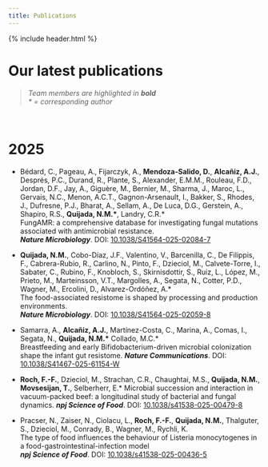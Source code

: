 ```yaml
---
title: Publications
---
```


{% include header.html %}

# Our latest publications

> *Team members are highlighted in **bold***  
> *\* = corresponding author*

<br>

# 2025

- Bédard, C., Pageau, A., Fijarczyk, A., **Mendoza-Salido, D.**, **Alcañiz, A.J.**, Després, P.C., Durand, R., Plante, S., Alexander, E.M.M., Rouleau, F.D., Jordan, D.F., Jay, A., Giguère, M., Bernier, M., Sharma, J., Maroc, L., Gervais, N.C., Menon, A.C.T., Gagnon-Arsenault, I., Bakker, S., Rhodes, J., Dufresne, P.J., Bharat, A., Sellam, A., De Luca, D.G., Gerstein, A., Shapiro, R.S., **Quijada, N.M.\***, Landry, C.R.\*  
   FungAMR: a comprehensive database for investigating fungal mutations associated with antimicrobial resistance.  
   ***Nature Microbiology***. DOI: [10.1038/S41564-025-02084-7](https://doi.org/10.1038/s41564-025-02084-7)
  
-  **Quijada, N.M.**, Cobo-Díaz, J.F., Valentino, V., Barcenilla, C., De Filippis, F., Cabrera-Rubio, R., Carlino, N., Pinto, F., Dzieciol, M., Calvete-Torre, I., Sabater, C., Rubino, F., Knobloch, S., Skirnisdottir, S., Ruiz, L., López, M., Prieto, M., Marteinsson, V.T., Margolles, A., Segata, N., Cotter, P.D., Wagner, M., Ercolini, D., Alvarez-Ordóñez, A.\*  
   The food-associated resistome is shaped by processing and production environments.  
   ***Nature Microbiology***. DOI: [10.1038/S41564-025-02059-8](https://www.nature.com/articles/s41564-025-02059-8)

- Samarra, A., **Alcañiz, A.J.**, Martínez-Costa, C., Marina, A., Comas, I., Segata, N., **Quijada, N.M.\*** Collado, M.C.*  
   Breastfeeding and early Bifidobacterium-driven microbial colonization shape the infant gut resistome.
   ***Nature Communications***. DOI: [10.1038/S41467-025-61154-W](https://www.nature.com/articles/s41467-025-61154-w)

- **Roch, F.-F.**, Dzieciol, M., Strachan, C.R., Chaughtai, M.S., **Quijada, N.M.**, **Movsesijan, T.**, Selberherr, E.*
   Microbial succession and interaction in vacuum-packed beef: a longitudinal study of bacterial and fungal dynamics.
   ***npj Science of Food***. DOI: [10.1038/s41538-025-00479-8](https://doi.org/10.1038/s41538-025-00479-8)

- Pracser, N., Zaiser, N., Ciolacu, L., **Roch, F.-F.**, **Quijada, N.M.**, Thalguter, S., Dzieciol, M., Conrady, B., Wagner, M., Rychli, K.  
   The type of food influences the behaviour of Listeria monocytogenes in a food-gastrointestinal-infection model  
   ***npj Science of Food***. DOI: [10.1038/s41538-025-00436-5](https://www.nature.com/articles/s41538-025-00436-5)

<br>
